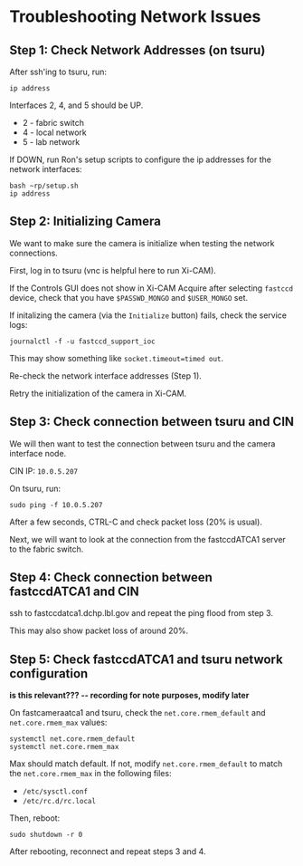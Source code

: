 # Troubleshooting Network Issues

## Step 1: Check Network Addresses (on tsuru)

After ssh'ing to tsuru, run:

```
ip address
```

Interfaces 2, 4, and 5 should be UP.

* 2 - fabric switch
* 4 - local network
* 5 - lab network

If DOWN, run Ron's setup scripts to configure the ip addresses for the network interfaces:

```
bash ~rp/setup.sh
ip address
```

## Step 2: Initializing Camera

We want to make sure the camera is initialize when testing the network connections.

First, log in to tsuru (vnc is helpful here to run Xi-CAM).

If the Controls GUI does not show in Xi-CAM Acquire after selecting `fastccd` device,
check that you have `$PASSWD_MONGO` and `$USER_MONGO` set.

If initalizing the camera (via the `Initialize` button) fails, check the service logs:

```
journalctl -f -u fastccd_support_ioc
```

This may show something like `socket.timeout=timed out`.

Re-check the network interface addresses (Step 1).

Retry the initialization of the camera in Xi-CAM.

## Step 3: Check connection between tsuru and CIN

We will then want to test the connection between tsuru and the camera interface node.

CIN IP: `10.0.5.207`

On tsuru, run:

```
sudo ping -f 10.0.5.207
```

After a few seconds, CTRL-C and check packet loss (20% is usual).

Next, we will want to look at the connection from the fastccdATCA1 server to the fabric switch.

## Step 4: Check connection between fastccdATCA1 and CIN

ssh to fastccdatca1.dchp.lbl.gov and repeat the ping flood from step 3.

This may also show packet loss of around 20%.

## Step 5: Check fastccdATCA1 and tsuru network configuration
**is this relevant??? -- recording for note purposes, modify later**

On fastcameraatca1 and tsuru, check the `net.core.rmem_default` and `net.core.rmem_max` values:

```
systemctl net.core.rmem_default
systemctl net.core.rmem_max
```

Max should match default. If not, modify `net.core.rmem_default` to match the `net.core.rmem_max` in the following files:

* `/etc/sysctl.conf`
* `/etc/rc.d/rc.local`

Then, reboot:

```
sudo shutdown -r 0
```

After rebooting, reconnect and repeat steps 3 and 4.

